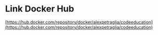 # Link Docker Hub

[https://hub.docker.com/repository/docker/alexpetraglia/codeeducation](https://hub.docker.com/repository/docker/alexpetraglia/codeeducation)
